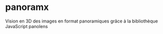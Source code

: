 # panoramx
Vision en 3D des images en format panoramiques grâce à la bibliothèque JavaScript panolens
